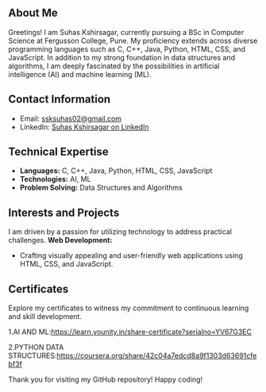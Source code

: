 ## About Me

Greetings! I am Suhas Kshirsagar, currently pursuing a BSc in Computer Science at Fergusson College, Pune. My proficiency extends across diverse programming languages such as C, C++, Java, Python, HTML, CSS, and JavaScript. In addition to my strong foundation in data structures and algorithms, I am deeply fascinated by the possibilities in artificial intelligence (AI) and machine learning (ML).

## Contact Information

- Email: ssksuhas02@gmail.com
- LinkedIn: [Suhas Kshirsagar on LinkedIn](https://www.linkedin.com/in/suhas-kshirsagar-778682274/)

## Technical Expertise

- **Languages:** C, C++, Java, Python, HTML, CSS, JavaScript
- **Technologies:** AI, ML
- **Problem Solving:** Data Structures and Algorithms

## Interests and Projects

I am driven by a passion for utilizing technology to address practical challenges.
   **Web Development:**
   - Crafting visually appealing and user-friendly web applications using HTML, CSS, and JavaScript.

## Certificates

Explore my certificates to witness my commitment to continuous learning and skill development.

1.AI AND ML:https://learn.younity.in/share-certificate?serialno=YV67G3EC

2.PYTHON DATA STRUCTURES:https://coursera.org/share/42c04a7edcd8a9f1303d63691cfebf3f


Thank you for visiting my GitHub repository! Happy coding!
